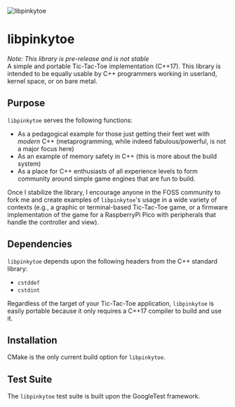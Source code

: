 ![libpinkytoe](https://github.com/islandu/pinkytoe/blob/main/.github/images/mascot.png)

# libpinkytoe
_Note: This library is pre-release and is not stable_  
A simple and portable Tic-Tac-Toe implementation (C++17). This library is intended to be equally usable by C++ programmers working in userland, kernel space, or on bare metal.

## Purpose
`libpinkytoe` serves the following functions:
- As a pedagogical example for those just getting their feet wet with _modern_ C++ (metaprogramming, while indeed fabulous/powerful, is not a major focus here)
- As an example of memory safety in C++ (this is more about the build system)
- As a place for C++ enthusiasts of all experience levels to form community around simple game engines that are fun to build.

Once I stabilize the library, I encourage anyone in the FOSS community to fork me and create examples of `libpinkytoe`'s usage in a wide variety of contexts (e.g., a graphic or terminal-based Tic-Tac-Toe game, or a firmware implementation of the game for a RaspberryPi Pico with peripherals that handle the controller and view).

## Dependencies
`libpinkytoe` depends upon the following headers from the C++ standard library:
- `cstddef`
- `cstdint`

Regardless of the target of your Tic-Tac-Toe application, `libpinkytoe` is easily portable because it only requires a C++17 compiler to build and use it.

## Installation
CMake is the only current build option for `libpinkytoe`.

## Test Suite
The `libpinkytoe` test suite is built upon the GoogleTest framework.

